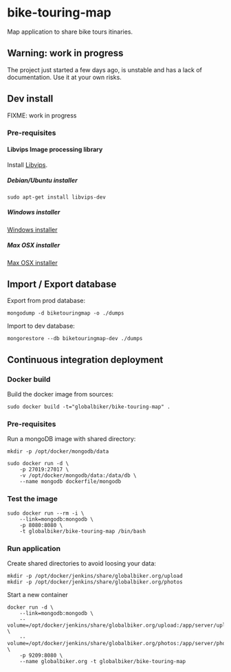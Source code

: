bike-touring-map
================

Map application to share bike tours itinaries.

## Warning: work in progress

The project just started a few days ago, is unstable and has a lack of documentation. Use it at your own risks.

## Dev install

FIXME: work in progress

### Pre-requisites

#### Libvips Image processing library

Install [Libvips](https://github.com/jcupitt/libvips).

##### Debian/Ubuntu installer

    sudo apt-get install libvips-dev

##### Windows installer

[Windows installer](http://www.vips.ecs.soton.ac.uk/supported/current/win32/)

##### Max OSX installer

[Max OSX installer](http://www.vips.ecs.soton.ac.uk/supported/current/osx/)
        
## Import / Export database

Export from prod database:

    mongodump -d biketouringmap -o ./dumps
    
Import to dev database:

    mongorestore --db biketouringmap-dev ./dumps

## Continuous integration deployment

### Docker build

Build the docker image from sources:  
    
    sudo docker build -t="globalbiker/bike-touring-map" .

    
### Pre-requisites

Run a mongoDB image with shared directory:

    mkdir -p /opt/docker/mongodb/data

    sudo docker run -d \
        -p 27019:27017 \
        -v /opt/docker/mongodb/data:/data/db \
        --name mongodb dockerfile/mongodb
   
### Test the image

    sudo docker run --rm -i \
        --link=mongodb:mongodb \
        -p 8080:8080 \
        -t globalbiker/bike-touring-map /bin/bash
   
### Run application

Create shared directories to avoid loosing your data:

    mkdir -p /opt/docker/jenkins/share/globalbiker.org/upload
    mkdir -p /opt/docker/jenkins/share/globalbiker.org/photos

Start a new container

    docker run -d \
        --link=mongodb:mongodb \
        --volume=/opt/docker/jenkins/share/globalbiker.org/upload:/app/server/upload \
        --volume=/opt/docker/jenkins/share/globalbiker.org/photos:/app/server/photos \
        -p 9209:8080 \
        --name globalbiker.org -t globalbiker/bike-touring-map
